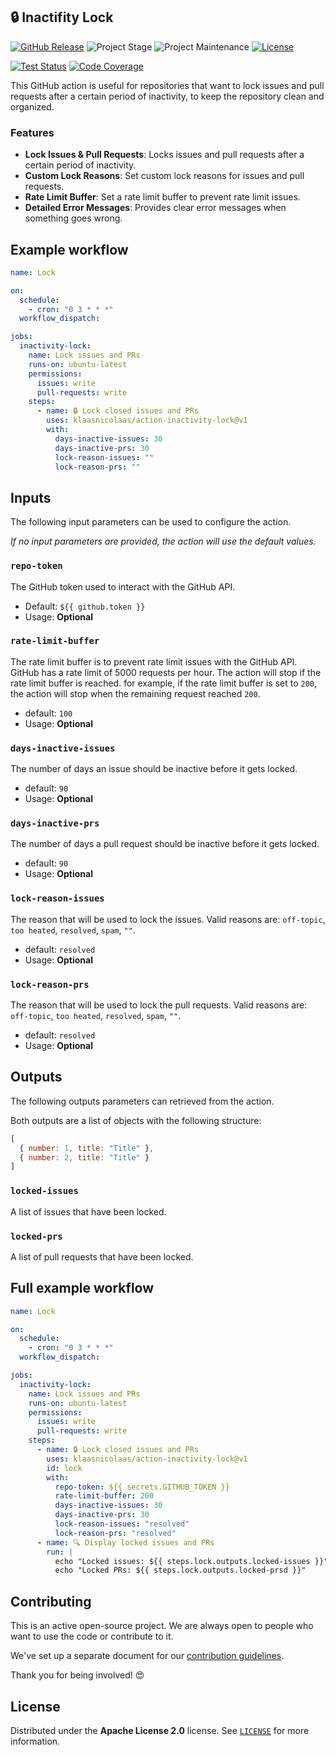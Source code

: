 ## 🔒 Inactifity Lock

[![GitHub Release][releases-shield]][releases]
![Project Stage][project-stage-shield]
![Project Maintenance][maintenance-shield]
[![License][license-shield]](LICENSE)

[![Test Status][test-shield]][test-url]
[![Code Coverage][codecov-shield]][codecov-url]

This GitHub action is useful for repositories that want to lock issues and pull requests after a certain period of inactivity, to keep the repository clean and organized.

### Features

- **Lock Issues & Pull Requests**: Locks issues and pull requests after a certain period of inactivity.
- **Custom Lock Reasons**: Set custom lock reasons for issues and pull requests.
- **Rate Limit Buffer**: Set a rate limit buffer to prevent rate limit issues.
- **Detailed Error Messages**: Provides clear error messages when something goes wrong.

## Example workflow

```yaml
name: Lock

on:
  schedule:
    - cron: "0 3 * * *"
  workflow_dispatch:

jobs:
  inactivity-lock:
    name: Lock issues and PRs
    runs-on: ubuntu-latest
    permissions:
      issues: write
      pull-requests: write
    steps:
      - name: 🔒 Lock closed issues and PRs
        uses: klaasnicolaas/action-inactivity-lock@v1
        with:
          days-inactive-issues: 30
          days-inactive-prs: 30
          lock-reason-issues: ""
          lock-reason-prs: ""
```

## Inputs

The following input parameters can be used to configure the action.

_If no input parameters are provided, the action will use the default values._

### `repo-token`

The GitHub token used to interact with the GitHub API.

- Default: `${{ github.token }}`
- Usage: **Optional**

### `rate-limit-buffer`

The rate limit buffer is to prevent rate limit issues with the GitHub API. GitHub has a rate limit of 5000 requests per hour. The action will stop if the rate limit buffer is reached. for example, if the rate limit buffer is set to `200`, the action will stop when the remaining request reached `200`.

- default: `100`
- Usage: **Optional**

### `days-inactive-issues`

The number of days an issue should be inactive before it gets locked.

- default: `90`
- Usage: **Optional**

### `days-inactive-prs`

The number of days a pull request should be inactive before it gets locked.

- default: `90`
- Usage: **Optional**

### `lock-reason-issues`

The reason that will be used to lock the issues. Valid reasons are: `off-topic`, `too heated`, `resolved`, `spam`, `""`.

- default: `resolved`
- Usage: **Optional**

### `lock-reason-prs`

The reason that will be used to lock the pull requests. Valid reasons are: `off-topic`, `too heated`, `resolved`, `spam`, `""`.

- default: `resolved`
- Usage: **Optional**

## Outputs

The following outputs parameters can retrieved from the action.

Both outputs are a list of objects with the following structure:

```javascript
[
  { number: 1, title: "Title" },
  { number: 2, title: "Title" }
]
```

### `locked-issues`

A list of issues that have been locked.

### `locked-prs`

A list of pull requests that have been locked.

## Full example workflow

```yaml
name: Lock

on:
  schedule:
    - cron: "0 3 * * *"
  workflow_dispatch:

jobs:
  inactivity-lock:
    name: Lock issues and PRs
    runs-on: ubuntu-latest
    permissions:
      issues: write
      pull-requests: write
    steps:
      - name: 🔒 Lock closed issues and PRs
        uses: klaasnicolaas/action-inactivity-lock@v1
        id: lock
        with:
          repo-token: ${{ secrets.GITHUB_TOKEN }}
          rate-limit-buffer: 200
          days-inactive-issues: 30
          days-inactive-prs: 30
          lock-reason-issues: "resolved"
          lock-reason-prs: "resolved"
      - name: 🔍 Display locked issues and PRs
        run: |
          echo "Locked issues: ${{ steps.lock.outputs.locked-issues }}"
          echo "Locked PRs: ${{ steps.lock.outputs.locked-prsd }}"
```

## Contributing

This is an active open-source project. We are always open to people who want to
use the code or contribute to it.

We've set up a separate document for our
[contribution guidelines](CONTRIBUTING.md).

Thank you for being involved! :heart_eyes:

## License

Distributed under the **Apache License 2.0** license. See [`LICENSE`](LICENSE) for more information.

<!-- LINKS -->
[codecov-shield]: https://codecov.io/gh/klaasnicolaas/action-inactivity-lock/branch/main/graph/badge.svg?token=FJXBX4ZTI1
[codecov-url]: https://codecov.io/gh/klaasnicolaas/action-inactivity-lock
[license-shield]: https://img.shields.io/github/license/klaasnicolaas/action-inactivity-lock.svg
[maintenance-shield]: https://img.shields.io/maintenance/yes/2024.svg
[project-stage-shield]: https://img.shields.io/badge/project%20stage-production%20ready-brightgreen.svg
[releases-shield]: https://img.shields.io/github/release/klaasnicolaas/action-inactivity-lock.svg
[releases]: https://github.com/klaasnicolaas/action-inactivity-lock/releases
[test-shield]: https://github.com/klaasnicolaas/action-inactivity-lock/actions/workflows/tests.yaml/badge.svg
[test-url]: https://github.com/klaasnicolaas/action-inactivity-lock/actions/workflows/tests.yaml